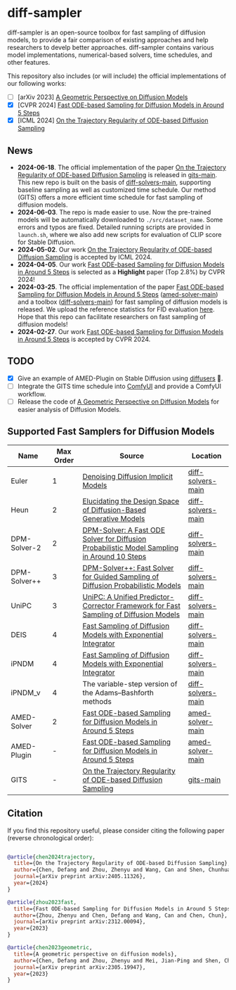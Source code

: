 # diff-sampler
diff-sampler is an open-source toolbox for fast sampling of diffusion models, to provide a fair comparison of existing approaches and help researchers to develp better approaches. diff-sampler contains various model implementations, numerical-based solvers, time schedules, and other features.  

This repository also includes (or will include) the official implementations of our following works:

- [ ] [arXiv 2023] [A Geometric Perspective on Diffusion Models](https://arxiv.org/abs/2305.19947)
- [x] [CVPR 2024] [Fast ODE-based Sampling for Diffusion Models in Around 5 Steps](https://arxiv.org/abs/2312.00094)
- [x] [ICML 2024] [On the Trajectory Regularity of ODE-based Diffusion Sampling](https://arxiv.org/abs/2405.11326)

## News
- **2024-06-18**. The official implementation of the paper [On the Trajectory Regularity of ODE-based Diffusion Sampling](https://arxiv.org/abs/2405.11326) is released in [gits-main](./gits-main/). This new repo is built on the basis of [diff-solvers-main](./diff-solvers-main/), supporting baseline sampling as well as customized time schedule. Our method (GITS) offers a more efficient time schedule for fast sampling of diffusion models.
- **2024-06-03**. The repo is made easier to use. Now the pre-trained models will be automatically downloaded to `./src/dataset_name`. Some errors and typos are fixed. Detailed running scripts are provided in `launch.sh`, where we also add new scripts for evaluation of CLIP score for Stable Diffusion.
- **2024-05-02**. Our work [On the Trajectory Regularity of ODE-based Diffusion Sampling](https://arxiv.org/abs/2405.11326) is accepted by ICML 2024.
- **2024-04-05**. Our work [Fast ODE-based Sampling for Diffusion Models in Around 5 Steps](https://arxiv.org/abs/2312.00094) is selected as a **Highlight** paper (Top 2.8%) by CVPR 2024!
- **2024-03-25**. The official implementation of the paper [Fast ODE-based Sampling for Diffusion Models in Around 5 Steps](https://arxiv.org/abs/2312.00094) ([amed-solver-main](./amed-solver-main/)) and a toolbox ([diff-solvers-main](./diff-solvers-main/)) for fast sampling of diffusion models is released. We upload the reference statistics for FID evaluation [here](https://drive.google.com/drive/folders/1f8qf5qtUewCdDrkExK_Tk5-qC-fNPKpL?usp=sharing). Hope that this repo can facilitate researchers on fast sampling of diffusion models!
- **2024-02-27**. Our work [Fast ODE-based Sampling for Diffusion Models in Around 5 Steps](https://arxiv.org/abs/2312.00094) is accepted by CVPR 2024.

## TODO
- [x] Give an example of AMED-Plugin on Stable Diffusion using [diffusers](https://github.com/huggingface/diffusers) 🧨.
- [ ] Integrate the GITS time schedule into [ComfyUI](https://github.com/comfyanonymous/ComfyUI) and provide a ComfyUI workflow.
- [ ] Release the code of [A Geometric Perspective on Diffusion Models](https://arxiv.org/abs/2305.19947) for easier analysis of Diffusion Models.

## Supported Fast Samplers for Diffusion Models
| Name | Max Order | Source | Location |
|------|-----------|--------|----------|
|Euler|1|[Denoising Diffusion Implicit Models](https://arxiv.org/abs/2010.02502)|[diff-solvers-main](./diff-solvers-main/)|
|Heun|2|[Elucidating the Design Space of Diffusion-Based Generative Models](https://arxiv.org/abs/2206.00364)|[diff-solvers-main](./diff-solvers-main/)|
|DPM-Solver-2|2|[DPM-Solver: A Fast ODE Solver for Diffusion Probabilistic Model Sampling in Around 10 Steps](https://arxiv.org/abs/2206.00927)|[diff-solvers-main](./diff-solvers-main/)|
|DPM-Solver++|3|[DPM-Solver++: Fast Solver for Guided Sampling of Diffusion Probabilistic Models](https://arxiv.org/abs/2211.01095)|[diff-solvers-main](./diff-solvers-main/)|
|UniPC|3|[UniPC: A Unified Predictor-Corrector Framework for Fast Sampling of Diffusion Models](https://proceedings.neurips.cc/paper_files/paper/2023/hash/9c2aa1e456ea543997f6927295196381-Abstract-Conference.html)|[diff-solvers-main](./diff-solvers-main/)|
|DEIS|4|[Fast Sampling of Diffusion Models with Exponential Integrator](https://arxiv.org/abs/2204.13902)|[diff-solvers-main](./diff-solvers-main/)|
|iPNDM|4|[Fast Sampling of Diffusion Models with Exponential Integrator](https://arxiv.org/abs/2204.13902)|[diff-solvers-main](./diff-solvers-main/)|
|iPNDM_v|4|The variable-step version of the Adams–Bashforth methods|[diff-solvers-main](./diff-solvers-main/)|
|AMED-Solver|2|[Fast ODE-based Sampling for Diffusion Models in Around 5 Steps](https://arxiv.org/abs/2312.00094)|[amed-solver-main](./amed-solver-main/)|
|AMED-Plugin|-|[Fast ODE-based Sampling for Diffusion Models in Around 5 Steps](https://arxiv.org/abs/2312.00094)|[amed-solver-main](./amed-solver-main/)|
|GITS|-|[On the Trajectory Regularity of ODE-based Diffusion Sampling](https://arxiv.org/abs/2405.11326)|[gits-main](./gits-main/)|


## Citation
If you find this repository useful, please consider citing the following paper (reverse chronological order):

```bibtex

@article{chen2024trajectory,
  title={On the Trajectory Regularity of ODE-based Diffusion Sampling},
  author={Chen, Defang and Zhou, Zhenyu and Wang, Can and Shen, Chunhua and Lyu, Siwei},
  journal={arXiv preprint arXiv:2405.11326},
  year={2024}
}

@article{zhou2023fast,
  title={Fast ODE-based Sampling for Diffusion Models in Around 5 Steps},
  author={Zhou, Zhenyu and Chen, Defang and Wang, Can and Chen, Chun},
  journal={arXiv preprint arXiv:2312.00094},
  year={2023}
}

@article{chen2023geometric,
  title={A geometric perspective on diffusion models},
  author={Chen, Defang and Zhou, Zhenyu and Mei, Jian-Ping and Shen, Chunhua and Chen, Chun and Wang, Can},
  journal={arXiv preprint arXiv:2305.19947},
  year={2023}
}

```
